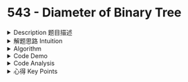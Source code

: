 # 543 - Diameter of Binary Tree

<details>

<summary>Description 题目描述 </summary>

Given the `root` of a binary tree, return _the length of the **diameter** of the tree_.

The **diameter** of a binary tree is the **length** of the longest path between any two nodes in a tree. This path may or may not pass through the `root`.

The **length** of a path between two nodes is represented by the number of edges between them.

![](../../.gitbook/assets/image.png)

<pre><code><strong>Input: root = [1,2,3,4,5]
</strong><strong>Output: 3
</strong><strong>Explanation: 3 is the length of the path [4,2,1,3] or [5,2,1,3].
</strong></code></pre>

<pre><code><strong>Input: root = [1,2]
</strong><strong>Output: 1
</strong></code></pre>

**Constraints:**

* The number of nodes in the tree is in the range `[1, 104]`.
* `-100 <= Node.val <= 100`

</details>

<details>

<summary>解题思路 Intuition </summary>

### 题目大意

给定一棵二叉树，你需要计算它的直径长度。一棵二叉树的直径长度是任意两个结点路径长度中的最大值。这条路径可能穿过也可能不穿过根结点。

### 解题思路

* 简单题。遍历每个节点的左子树和右子树，累加从左子树到右子树的最大长度。遍历每个节点时，动态更新这个最大长度即可。

</details>

<details>

<summary>Algorithm </summary>





</details>

<details>

<summary>Code Demo </summary>

```java
```

</details>

<details>

<summary>Code Analysis</summary>



</details>

<details>

<summary>心得 Key Points</summary>



</details>
